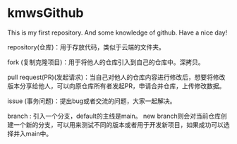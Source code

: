# kmwsGithub
This is my first repository.
And some knowledge of github.
Have a nice day!

repository(仓库)：用于存放代码，类似于云端的文件夹。

fork (复制克隆项目)：用于将他人的仓库引入到自己的仓库中。深拷贝。

pull request(PR)(发起请求)：当自己对他人的仓库内容进行修改后，想要将修改版本分享给他人，可以向原仓库所有者发起PR，申请合并仓库，上传修改数据。

issue (事务问题)：提出bug或者交流的问题，大家一起解决。

branch : 引入一个分支，default的主线是main。 new branch则会对当前仓库创建一个新的分支，可以用来测试不同的版本或者用于开发新项目，如果成功可以选择并入main中。
